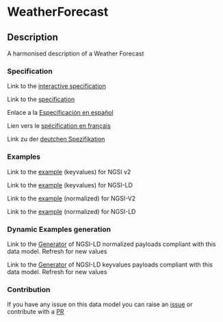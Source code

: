 # WeatherForecast

## Description 

A harmonised description of a Weather Forecast
### Specification

Link to the [interactive specification](https://swagger.lab.fiware.org/?url=https://github.com/smart-data-models/dataModel.Weather/blob/master/WeatherForecast/swagger.yaml)

Link to the [specification](https://github.com/smart-data-models/dataModel.Weather/blob/master/WeatherForecast/doc/spec.md)

Enlace a la [Especificación en español](https://github.com/smart-data-models/dataModel.Weather/blob/master/WeatherForecast/doc/spec_ES.md)

Lien vers le [spécification en français](https://github.com/smart-data-models/dataModel.Weather/blob/master/WeatherForecast/doc/spec_FR.md)

Link zu der [deutchen Spezifikation](https://github.com/smart-data-models/dataModel.Weather/blob/master/WeatherForecast/doc/spec_DE.md)
### Examples

Link to the [example](https://github.com/smart-data-models/dataModel.Weather/blob/master/WeatherForecast/examples/example.json) (keyvalues) for NGSI v2

Link to the [example](https://github.com/smart-data-models/dataModel.Weather/blob/master/WeatherForecast/examples/example.jsonld) (keyvalues) for NGSI-LD

Link to the [example](https://github.com/smart-data-models/dataModel.Weather/blob/master/WeatherForecast/examples/example-normalized.json) (normalized) for NGSI-V2

Link to the [example](https://github.com/smart-data-models/dataModel.Weather/blob/master/WeatherForecast/examples/example-normalized.jsonld) (normalized) for NGSI-LD
### Dynamic Examples generation

Link to the [Generator](https://smartdatamodels.org/extra/ngsi-ld_generator_v0.92.php?schemaUrl=https://raw.githubusercontent.com/smart-data-models/dataModel.Weather/master/WeatherForecast/schema.json&email=info@smartdatamodels.org) of NGSI-LD normalized payloads compliant with this data model. Refresh for new values

Link to the [Generator](https://smartdatamodels.org/extra/ngsi-ld_generator_keyvalues_v0.92.php?schemaUrl=https://raw.githubusercontent.com/smart-data-models/dataModel.Weather/master/WeatherForecast/schema.json&email=info@smartdatamodels.org) of NGSI-LD keyvalues payloads compliant with this data model. Refresh for new values
### Contribution

 If you have any issue on this data model you can raise an [issue](https://github.com/smart-data-models/dataModel.Weather/issues)  or contribute with a [PR](https://github.com/smart-data-models/dataModel.Weather/pulls)